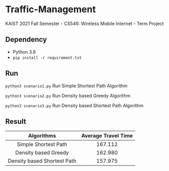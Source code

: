 # Traffic-Management
KAIST 2021 Fall Semester - CS546: Wireless Mobile Internet - Term Project

## Dependency
- Python 3.8
- `pip install -r requirement.txt`

## Run

`python3 scenario1.py` Run Simple Shortest Path Algorithm

`python3 scenario2.py` Run Density based Greedy Algorithm

`python3 scenario3.py` Run Density based Shortest Path Algorithm

## Result
| Algorithms | Average Travel Time |
|:----------:|:-------------------:|
| Simple Shortest Path | 167.112 |
| Density based Greedy | 162.980 |
| Density based Shortest Path | 157.975 |
